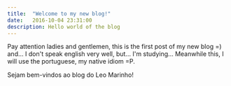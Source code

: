 ```yaml
---
title:  "Welcome to my new blog!"
date:   2016-10-04 23:31:00
description: Hello world of the blog
---
```


Pay attention ladies and gentlemen, this is the first post of my new blog =) and... I don't speak english very well, but... I'm studying... Meanwhile this, I will use the portuguese, my native idiom =P. 

Sejam bem-vindos ao blog do Leo Marinho!
